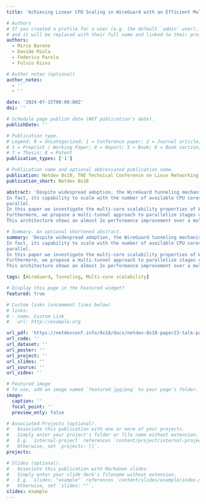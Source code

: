 ```yaml
---
title: 'Achieving Linear CPU Scaling in WireGuard with an Efficient Multi-tunnel Architecture'

# Authors
# If you created a profile for a user (e.g. the default `admin` user), write the username (folder name) here
# and it will be replaced with their full name and linked to their profile.
authors:
  - Mirco Barone
  - Davide Miola
  - Federico Parola
  - Fulvio Risso

# Author notes (optional)
author_notes:
  - ''
  - ''

date: '2024-07-15T00:00:00Z'
doi: ''

# Schedule page publish date (NOT publication's date).
publishDate: ''

# Publication type.
# Legend: 0 = Uncategorized; 1 = Conference paper; 2 = Journal article;
# 3 = Preprint / Working Paper; 4 = Report; 5 = Book; 6 = Book section;
# 7 = Thesis; 8 = Patent
publication_types: ['1']

# Publication name and optional abbreviated publication name.
publication: Netdev 0x18, THE Technical Conference on Linux Networking
publication_short: Netdev 0x18

abstract: 'Despite widespread adoption, the WireGuard tunneling mechanism available in the Linux kernel is unable to provide high-speed connectivity in a site-to-site setup when routing through a standard single-tunnel configuration.
In fact, its capability to scale with the number of available CPU cores is limited, even in the presence of a software architecture that is intrinsically
parallel.
In this paper we investigate the multi-core scalability properties of WireGuard, identifying current limitations and proposing an improved design that aids effective scaling, reaching a near-linear throughput increase depending on the number of involved CPU cores.
Furthermore, we propose a multi-tunnel approach to parallelize stages of the WireGuard pipeline limited to a single core per tunnel and propose a modified architecture tailored to multi-tunnel support.
This architecture shows an almost 2x performance improvement over a multi-tunnel deployment of vanilla WireGuard, and supports 18x times the throughput of a single tunnel setup on our machines.'

# Summary. An optional shortened abstract.
summary: 'Despite widespread adoption, the WireGuard tunneling mechanism available in the Linux kernel is unable to provide high-speed connectivity in a site-to-site setup when routing through a standard single-tunnel configuration.
In fact, its capability to scale with the number of available CPU cores is limited, even in the presence of a software architecture that is intrinsically
parallel.
In this paper we investigate the multi-core scalability properties of WireGuard, identifying current limitations and proposing an improved design that aids effective scaling, reaching a near-linear throughput increase depending on the number of involved CPU cores.
Furthermore, we propose a multi-tunnel approach to parallelize stages of the WireGuard pipeline limited to a single core per tunnel and propose a modified architecture tailored to multi-tunnel support.
This architecture shows an almost 2x performance improvement over a multi-tunnel deployment of vanilla WireGuard, and supports 18x times the throughput of a single tunnel setup on our machines.'

tags: [WireGuard, Tunneling, Multi-core scalability]

# Display this page in the Featured widget?
featured: true

# Custom links (uncomment lines below)
# links:
# - name: Custom Link
#   url: http://example.org

url_pdf: 'https://netdevconf.info/0x18/docs/netdev-0x18-paper23-talk-paper.pdf'
url_code: ''
url_dataset: ''
url_poster: ''
url_project: ''
url_slides: ''
url_source: ''
url_video: ''

# Featured image
# To use, add an image named `featured.jpg/png` to your page's folder.
image:
  caption: ''
  focal_point: ''
  preview_only: false

# Associated Projects (optional).
#   Associate this publication with one or more of your projects.
#   Simply enter your project's folder or file name without extension.
#   E.g. `internal-project` references `content/project/internal-project/index.md`.
#   Otherwise, set `projects: []`.
projects:

# Slides (optional).
#   Associate this publication with Markdown slides.
#   Simply enter your slide deck's filename without extension.
#   E.g. `slides: "example"` references `content/slides/example/index.md`.
#   Otherwise, set `slides: ""`.
slides: example
---
```

